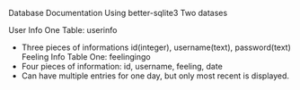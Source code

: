 Database Documentation
Using better-sqlite3 Two datases

User Info
One Table: userinfo
* Three pieces of informations id(integer), username(text), password(text)
Feeling Info
Table One: feelingingo
* Four pieces of information: id, username, feeling, date
* Can have multiple entries for one day, but only most recent is displayed.